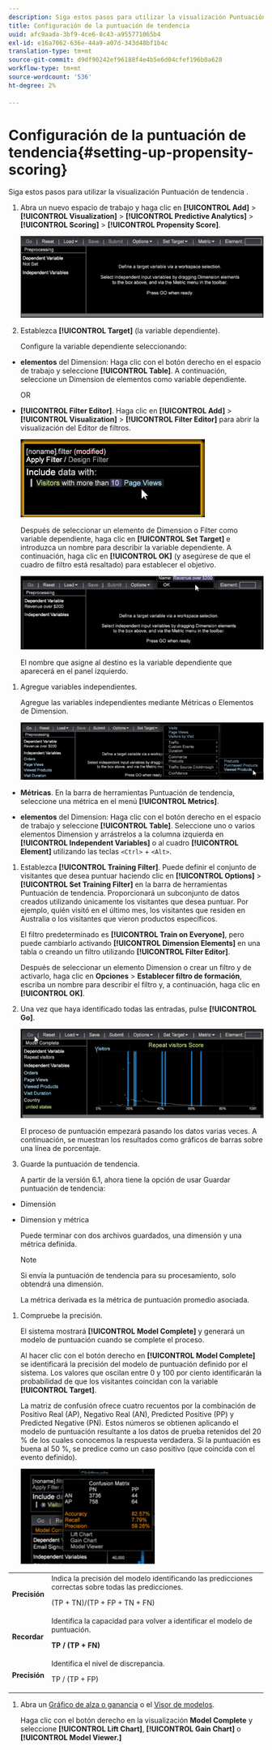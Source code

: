 ```yaml
---
description: Siga estos pasos para utilizar la visualización Puntuación de tendencia .
title: Configuración de la puntuación de tendencia
uuid: afc9aada-3bf9-4ce6-8c43-a955771065b4
exl-id: e16a7062-636e-44a9-a07d-343d48bf1b4c
translation-type: tm+mt
source-git-commit: d9df90242ef96188f4e4b5e6d04cfef196b0a628
workflow-type: tm+mt
source-wordcount: '536'
ht-degree: 2%

---
```


# Configuración de la puntuación de tendencia{#setting-up-propensity-scoring}

Siga estos pasos para utilizar la visualización Puntuación de tendencia .

1. Abra un nuevo espacio de trabajo y haga clic en **[!UICONTROL Add]** > **[!UICONTROL Visualization]** > **[!UICONTROL Predictive Analytics]** > **[!UICONTROL Scoring]** > **[!UICONTROL Propensity Score]**.

   ![](assets/propensity_visualization.png)

1. Establezca **[!UICONTROL Target]** (la variable dependiente).

   Configure la variable dependiente seleccionando:

* **elementos** del Dimension: Haga clic con el botón derecho en el espacio de trabajo y seleccione  **[!UICONTROL Table]**. A continuación, seleccione un Dimension de elementos como variable dependiente.

   OR

* **[!UICONTROL Filter Editor]**. Haga clic en **[!UICONTROL Add]** > **[!UICONTROL Visualization]** > **[!UICONTROL Filter Editor]** para abrir la visualización del Editor de filtros.

   ![](assets/propensity_visualization_filter_editor.png)

   Después de seleccionar un elemento de Dimension o Filter como variable dependiente, haga clic en **[!UICONTROL Set Target]** e introduzca un nombre para describir la variable dependiente. A continuación, haga clic en **[!UICONTROL OK]** (y asegúrese de que el cuadro de filtro está resaltado) para establecer el objetivo.

   ![](assets/propensity_visualization_setTarget.png)

   El nombre que asigne al destino es la variable dependiente que aparecerá en el panel izquierdo.
1. Agregue variables independientes.

   Agregue las variables independientes mediante Métricas o Elementos de Dimension.

   ![](assets/propensity_visualization_metrics.png)

* **Métricas**. En la barra de herramientas Puntuación de tendencia, seleccione una métrica en el menú **[!UICONTROL Metrics]**.

* **elementos** del Dimension: Haga clic con el botón derecho en el espacio de trabajo y seleccione  **[!UICONTROL Table]**. Seleccione uno o varios elementos Dimension y arrástrelos a la columna izquierda en **[!UICONTROL Independent Variables]** o al cuadro **[!UICONTROL Element]** utilizando las teclas `<Ctrl>` + `<Alt>`.

1. Establezca **[!UICONTROL Training Filter]**. Puede definir el conjunto de visitantes que desea puntuar haciendo clic en **[!UICONTROL Options]** > **[!UICONTROL Set Training Filter]** en la barra de herramientas Puntuación de tendencia. Proporcionará un subconjunto de datos creados utilizando únicamente los visitantes que desea puntuar. Por ejemplo, quién visitó en el último mes, los visitantes que residen en Australia o los visitantes que vieron productos específicos.

   El filtro predeterminado es **[!UICONTROL Train on Everyone]**, pero puede cambiarlo activando **[!UICONTROL Dimension Elements]** en una tabla o creando un filtro utilizando **[!UICONTROL Filter Editor]**.

   Después de seleccionar un elemento Dimension o crear un filtro y de activarlo, haga clic en **Opciones** > **Establecer filtro de formación**, escriba un nombre para describir el filtro y, a continuación, haga clic en **[!UICONTROL OK]**.
1. Una vez que haya identificado todas las entradas, pulse **[!UICONTROL Go]**.

   ![](assets/propensity_visualization_GO.png)

   El proceso de puntuación empezará pasando los datos varias veces. A continuación, se muestran los resultados como gráficos de barras sobre una línea de porcentaje.
1. Guarde la puntuación de tendencia.

   A partir de la versión 6.1, ahora tiene la opción de usar Guardar puntuación de tendencia:

* Dimensión
* Dimension y métrica

   Puede terminar con dos archivos guardados, una dimensión y una métrica definida.

   >[!NOTE]
   >
   >Si envía la puntuación de tendencia para su procesamiento, solo obtendrá una dimensión.

   La métrica derivada es la métrica de puntuación promedio asociada.
1. Compruebe la precisión.

   El sistema mostrará **[!UICONTROL Model Complete]** y generará un modelo de puntuación cuando se complete el proceso.

   Al hacer clic con el botón derecho en **[!UICONTROL Model Complete]** se identificará la precisión del modelo de puntuación definido por el sistema. Los valores que oscilan entre 0 y 100 por ciento identificarán la probabilidad de que los visitantes coincidan con la variable **[!UICONTROL Target]**.

   La matriz de confusión ofrece cuatro recuentos por la combinación de Positivo Real (AP), Negativo Real (AN), Predicted Positive (PP) y Predicted Negative (PN). Estos números se obtienen aplicando el modelo de puntuación resultante a los datos de prueba retenidos del 20 % de los cuales conocemos la respuesta verdadera. Si la puntuación es buena al 50 %, se predice como un caso positivo (que coincida con el evento definido).

   ![](assets/propensity_lift_gain_1.png)

<table id="table_154BDD6D294C4ED1B8C15EC33B74B199"> 
 <tbody> 
  <tr> 
   <td colname="col1"><b> Precisión</b> </td> 
   <td colname="col2"> Indica la precisión del modelo identificando las predicciones correctas sobre todas las predicciones. <p>(TP + TN)/(TP + FP + TN + FN) </p> </td> 
  </tr> 
  <tr> 
   <td colname="col1"><b> Recordar</b> </td> 
   <td colname="col2"> Identifica la capacidad para volver a identificar el modelo de puntuación. <p><b>TP / (TP + FN)</b> </p> </td> 
  </tr> 
  <tr> 
   <td colname="col1"><b> Precisión</b> </td> 
   <td colname="col2">Identifica el nivel de discrepancia. <p>TP / (TP + FP) </p> </td> 
  </tr> 
 </tbody> 
</table>

1. Abra un [Gráfico de alza o ganancia](../../../../home/c-get-started/c-analysis-vis/c-visitor-propensity/c-propensity-gain-lift-chart.md#concept-0d049f6baf534f7fb97f271843ba6c4a) o el [Visor de modelos](../../../../home/c-get-started/c-analysis-vis/c-visitor-propensity/c-propensity-model-viewer.md#concept-9f2593a8218140b7bd132a4c74e159f9).

   Haga clic con el botón derecho en la visualización **Model Complete** y seleccione **[!UICONTROL Lift Chart]**, **[!UICONTROL Gain Chart]** o **[!UICONTROL Model Viewer.]**
